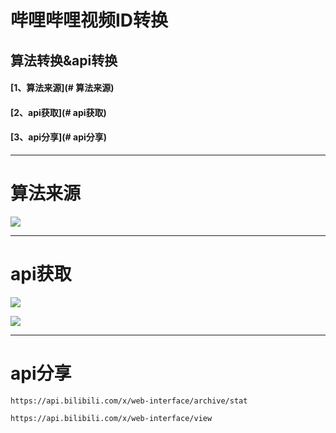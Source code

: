 # 哔哩哔哩视频ID转换
## 算法转换&api转换

#### [1、算法来源](# 算法来源) 

#### [2、api获取](# api获取)  

#### [3、api分享](# api分享)  
 
***
 # 算法来源
 ![](http://img.oohuo.com/FvhKu6x1PejJsUZTtCnetd_Fhaob)
 ***
 # api获取
 
 ![](http://img.oohuo.com/FjrJVC-9rQEvdyYx2Z5sFVcO0HqW)

![](http://img.oohuo.com/FgWhYZS0MROWrRgBdyFRRHKQm0NI)
***
# api分享
`https://api.bilibili.com/x/web-interface/archive/stat`

`https://api.bilibili.com/x/web-interface/view`

